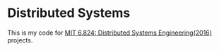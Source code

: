 # Distributed Systems
This is my code for [MIT 6.824: Distributed Systems Engineering(2016)](http://nil.csail.mit.edu/6.824/2016/schedule.html) projects.
